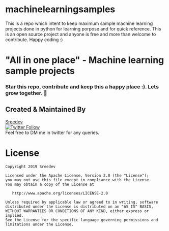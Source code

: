 # machinelearningsamples
This is a repo which intent to keep maximum sample machine learning projects done in python for learning porpose and for quick reference. This is an open source project and anyone is free and more than welcome to contribute. Happy coding :)

# "All in one place" - Machine learning sample projects

### Star this repo, contribute and keep this a happy place :). Lets grow together. 💚

## Created & Maintained By
[Sreedev](http://www.thelifeimprovised.com/)<br />
[![Twitter Follow](https://img.shields.io/twitter/follow/sreedevr5?label=sreedev&style=social)](https://twitter.com/Sreedevr5)<br />
Feel free to DM me in twitter for any queries.

License
=======

    Copyright 2019 Sreedev

    Licensed under the Apache License, Version 2.0 (the "License");
    you may not use this file except in compliance with the License.
    You may obtain a copy of the License at

       http://www.apache.org/licenses/LICENSE-2.0

    Unless required by applicable law or agreed to in writing, software
    distributed under the License is distributed on an "AS IS" BASIS,
    WITHOUT WARRANTIES OR CONDITIONS OF ANY KIND, either express or implied.
    See the License for the specific language governing permissions and
    limitations under the License.
